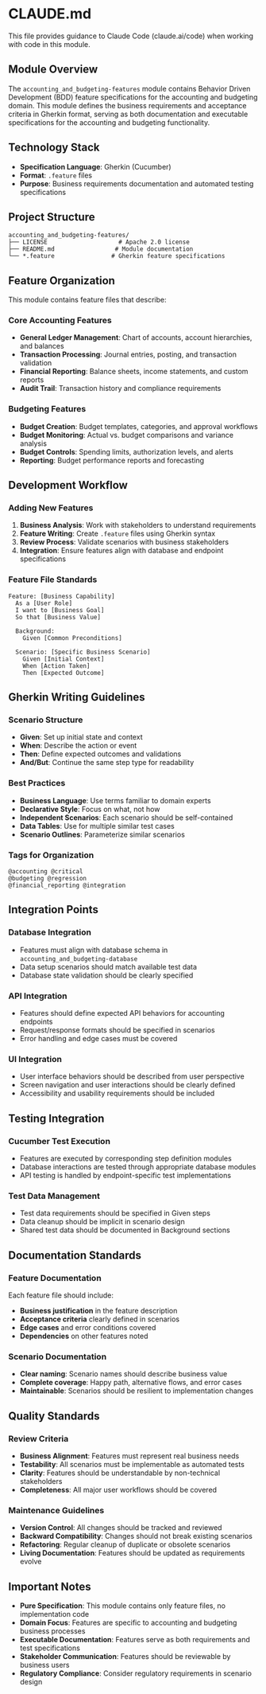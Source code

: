 # CLAUDE.md

This file provides guidance to Claude Code (claude.ai/code) when working with code in this module.

## Module Overview

The `accounting_and_budgeting-features` module contains Behavior Driven Development (BDD) feature specifications for the accounting and budgeting domain. This module defines the business requirements and acceptance criteria in Gherkin format, serving as both documentation and executable specifications for the accounting and budgeting functionality.

## Technology Stack

- **Specification Language**: Gherkin (Cucumber)
- **Format**: `.feature` files
- **Purpose**: Business requirements documentation and automated testing specifications

## Project Structure

```
accounting_and_budgeting-features/
├── LICENSE                    # Apache 2.0 license
├── README.md                 # Module documentation
└── *.feature                # Gherkin feature specifications
```

## Feature Organization

This module contains feature files that describe:

### Core Accounting Features
- **General Ledger Management**: Chart of accounts, account hierarchies, and balances
- **Transaction Processing**: Journal entries, posting, and transaction validation
- **Financial Reporting**: Balance sheets, income statements, and custom reports
- **Audit Trail**: Transaction history and compliance requirements

### Budgeting Features
- **Budget Creation**: Budget templates, categories, and approval workflows
- **Budget Monitoring**: Actual vs. budget comparisons and variance analysis
- **Budget Controls**: Spending limits, authorization levels, and alerts
- **Reporting**: Budget performance reports and forecasting

## Development Workflow

### Adding New Features
1. **Business Analysis**: Work with stakeholders to understand requirements
2. **Feature Writing**: Create `.feature` files using Gherkin syntax
3. **Review Process**: Validate scenarios with business stakeholders
4. **Integration**: Ensure features align with database and endpoint specifications

### Feature File Standards
```gherkin
Feature: [Business Capability]
  As a [User Role]
  I want to [Business Goal]
  So that [Business Value]

  Background:
    Given [Common Preconditions]

  Scenario: [Specific Business Scenario]
    Given [Initial Context]
    When [Action Taken]
    Then [Expected Outcome]
```

## Gherkin Writing Guidelines

### Scenario Structure
- **Given**: Set up initial state and context
- **When**: Describe the action or event
- **Then**: Define expected outcomes and validations
- **And/But**: Continue the same step type for readability

### Best Practices
- **Business Language**: Use terms familiar to domain experts
- **Declarative Style**: Focus on what, not how
- **Independent Scenarios**: Each scenario should be self-contained
- **Data Tables**: Use for multiple similar test cases
- **Scenario Outlines**: Parameterize similar scenarios

### Tags for Organization
```gherkin
@accounting @critical
@budgeting @regression
@financial_reporting @integration
```

## Integration Points

### Database Integration
- Features must align with database schema in `accounting_and_budgeting-database`
- Data setup scenarios should match available test data
- Database state validation should be clearly specified

### API Integration
- Features should define expected API behaviors for accounting endpoints
- Request/response formats should be specified in scenarios
- Error handling and edge cases must be covered

### UI Integration
- User interface behaviors should be described from user perspective
- Screen navigation and user interactions should be clearly defined
- Accessibility and usability requirements should be included

## Testing Integration

### Cucumber Test Execution
- Features are executed by corresponding step definition modules
- Database interactions are tested through appropriate database modules
- API testing is handled by endpoint-specific test implementations

### Test Data Management
- Test data requirements should be specified in Given steps
- Data cleanup should be implicit in scenario design
- Shared test data should be documented in Background sections

## Documentation Standards

### Feature Documentation
Each feature file should include:
- **Business justification** in the feature description
- **Acceptance criteria** clearly defined in scenarios
- **Edge cases** and error conditions covered
- **Dependencies** on other features noted

### Scenario Documentation
- **Clear naming**: Scenario names should describe business value
- **Complete coverage**: Happy path, alternative flows, and error cases
- **Maintainable**: Scenarios should be resilient to implementation changes

## Quality Standards

### Review Criteria
- **Business Alignment**: Features must represent real business needs
- **Testability**: All scenarios must be implementable as automated tests
- **Clarity**: Features should be understandable by non-technical stakeholders
- **Completeness**: All major user workflows should be covered

### Maintenance Guidelines
- **Version Control**: All changes should be tracked and reviewed
- **Backward Compatibility**: Changes should not break existing scenarios
- **Refactoring**: Regular cleanup of duplicate or obsolete scenarios
- **Living Documentation**: Features should be updated as requirements evolve

## Important Notes

- **Pure Specification**: This module contains only feature files, no implementation code
- **Domain Focus**: Features are specific to accounting and budgeting business processes
- **Executable Documentation**: Features serve as both requirements and test specifications
- **Stakeholder Communication**: Features should be reviewable by business users
- **Regulatory Compliance**: Consider regulatory requirements in scenario design